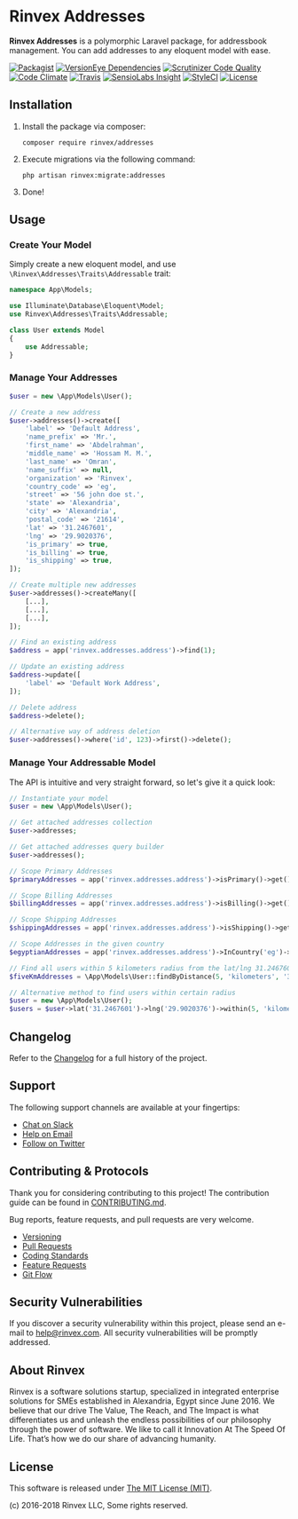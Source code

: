 # Rinvex Addresses

**Rinvex Addresses** is a polymorphic Laravel package, for addressbook management. You can add addresses to any eloquent model with ease.

[![Packagist](https://img.shields.io/packagist/v/rinvex/addresses.svg?label=Packagist&style=flat-square)](https://packagist.org/packages/rinvex/addresses)
[![VersionEye Dependencies](https://img.shields.io/versioneye/d/php/rinvex:addresses.svg?label=Dependencies&style=flat-square)](https://www.versioneye.com/php/rinvex:addresses/)
[![Scrutinizer Code Quality](https://img.shields.io/scrutinizer/g/rinvex/addresses.svg?label=Scrutinizer&style=flat-square)](https://scrutinizer-ci.com/g/rinvex/addresses/)
[![Code Climate](https://img.shields.io/codeclimate/github/rinvex/addresses.svg?label=CodeClimate&style=flat-square)](https://codeclimate.com/github/rinvex/addresses)
[![Travis](https://img.shields.io/travis/rinvex/addresses.svg?label=TravisCI&style=flat-square)](https://travis-ci.org/rinvex/addresses)
[![SensioLabs Insight](https://img.shields.io/sensiolabs/i/8a185d9d-f23a-4782-b71c-aa35ee74d385.svg?label=SensioLabs&style=flat-square)](https://insight.sensiolabs.com/projects/8a185d9d-f23a-4782-b71c-aa35ee74d385)
[![StyleCI](https://styleci.io/repos/87485079/shield)](https://styleci.io/repos/87485079)
[![License](https://img.shields.io/packagist/l/rinvex/addresses.svg?label=License&style=flat-square)](https://github.com/rinvex/addresses/blob/develop/LICENSE)


## Installation

1. Install the package via composer:
    ```shell
    composer require rinvex/addresses
    ```

2. Execute migrations via the following command:
    ```
    php artisan rinvex:migrate:addresses
    ```

3. Done!


## Usage

### Create Your Model

Simply create a new eloquent model, and use `\Rinvex\Addresses\Traits\Addressable` trait:

```php
namespace App\Models;

use Illuminate\Database\Eloquent\Model;
use Rinvex\Addresses\Traits\Addressable;

class User extends Model
{
    use Addressable;
}
```

### Manage Your Addresses

```php
$user = new \App\Models\User();

// Create a new address
$user->addresses()->create([
    'label' => 'Default Address',
    'name_prefix' => 'Mr.',
    'first_name' => 'Abdelrahman',
    'middle_name' => 'Hossam M. M.',
    'last_name' => 'Omran',
    'name_suffix' => null,
    'organization' => 'Rinvex',
    'country_code' => 'eg',
    'street' => '56 john doe st.',
    'state' => 'Alexandria',
    'city' => 'Alexandria',
    'postal_code' => '21614',
    'lat' => '31.2467601',
    'lng' => '29.9020376',
    'is_primary' => true,
    'is_billing' => true,
    'is_shipping' => true,
]);

// Create multiple new addresses
$user->addresses()->createMany([
    [...],
    [...],
    [...],
]);

// Find an existing address
$address = app('rinvex.addresses.address')->find(1);

// Update an existing address
$address->update([
    'label' => 'Default Work Address',
]);

// Delete address
$address->delete();

// Alternative way of address deletion
$user->addresses()->where('id', 123)->first()->delete();
```

### Manage Your Addressable Model

The API is intuitive and very straight forward, so let's give it a quick look:

```php
// Instantiate your model
$user = new \App\Models\User();

// Get attached addresses collection
$user->addresses;

// Get attached addresses query builder
$user->addresses();

// Scope Primary Addresses
$primaryAddresses = app('rinvex.addresses.address')->isPrimary()->get();

// Scope Billing Addresses
$billingAddresses = app('rinvex.addresses.address')->isBilling()->get();

// Scope Shipping Addresses
$shippingAddresses = app('rinvex.addresses.address')->isShipping()->get();

// Scope Addresses in the given country
$egyptianAddresses = app('rinvex.addresses.address')->InCountry('eg')->get();

// Find all users within 5 kilometers radius from the lat/lng 31.2467601/29.9020376
$fiveKmAddresses = \App\Models\User::findByDistance(5, 'kilometers', '31.2467601', '29.9020376')->get();

// Alternative method to find users within certain radius
$user = new \App\Models\User();
$users = $user->lat('31.2467601')->lng('29.9020376')->within(5, 'kilometers')->get();
```


## Changelog

Refer to the [Changelog](CHANGELOG.md) for a full history of the project.


## Support

The following support channels are available at your fingertips:

- [Chat on Slack](http://chat.rinvex.com)
- [Help on Email](mailto:help@rinvex.com)
- [Follow on Twitter](https://twitter.com/rinvex)


## Contributing & Protocols

Thank you for considering contributing to this project! The contribution guide can be found in [CONTRIBUTING.md](CONTRIBUTING.md).

Bug reports, feature requests, and pull requests are very welcome.

- [Versioning](CONTRIBUTING.md#versioning)
- [Pull Requests](CONTRIBUTING.md#pull-requests)
- [Coding Standards](CONTRIBUTING.md#coding-standards)
- [Feature Requests](CONTRIBUTING.md#feature-requests)
- [Git Flow](CONTRIBUTING.md#git-flow)


## Security Vulnerabilities

If you discover a security vulnerability within this project, please send an e-mail to [help@rinvex.com](help@rinvex.com). All security vulnerabilities will be promptly addressed.


## About Rinvex

Rinvex is a software solutions startup, specialized in integrated enterprise solutions for SMEs established in Alexandria, Egypt since June 2016. We believe that our drive The Value, The Reach, and The Impact is what differentiates us and unleash the endless possibilities of our philosophy through the power of software. We like to call it Innovation At The Speed Of Life. That’s how we do our share of advancing humanity.


## License

This software is released under [The MIT License (MIT)](LICENSE).

(c) 2016-2018 Rinvex LLC, Some rights reserved.
